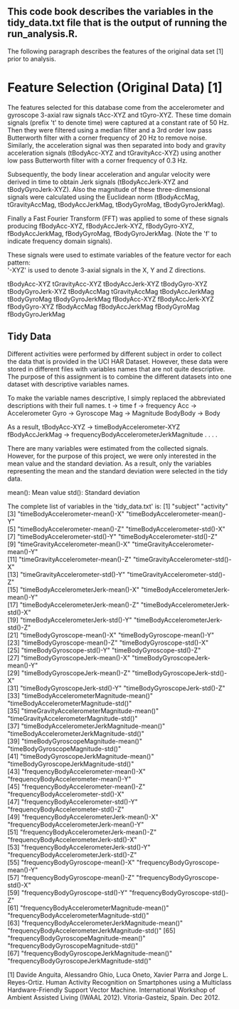 ## This code book describes the variables in the tidy_data.txt file that is the output of running the run_analysis.R.


The following paragraph describes the features of the original data set [1] prior to analysis.

Feature Selection (Original Data) [1]
=====================================

The features selected for this database come from the accelerometer and gyroscope 3-axial raw signals tAcc-XYZ and 
tGyro-XYZ. These time domain signals (prefix 't' to denote time) were captured at a constant rate of 50 Hz. 
Then they were filtered using a median filter and a 3rd order low pass Butterworth filter with a corner frequency of 
20 Hz to remove noise. Similarly, the acceleration signal was then separated into body and gravity acceleration signals
 (tBodyAcc-XYZ and tGravityAcc-XYZ) using another low pass Butterworth filter with a corner frequency of 0.3 Hz. 

Subsequently, the body linear acceleration and angular velocity were derived in time to obtain Jerk signals 
(tBodyAccJerk-XYZ and tBodyGyroJerk-XYZ). Also the magnitude of these three-dimensional signals were calculated using 
the Euclidean norm (tBodyAccMag, tGravityAccMag, tBodyAccJerkMag, tBodyGyroMag, tBodyGyroJerkMag). 

Finally a Fast Fourier Transform (FFT) was applied to some of these signals producing fBodyAcc-XYZ, fBodyAccJerk-XYZ, 
fBodyGyro-XYZ, fBodyAccJerkMag, fBodyGyroMag, fBodyGyroJerkMag. (Note the 'f' to indicate frequency domain signals). 

These signals were used to estimate variables of the feature vector for each pattern:  
'-XYZ' is used to denote 3-axial signals in the X, Y and Z directions.

tBodyAcc-XYZ
tGravityAcc-XYZ
tBodyAccJerk-XYZ
tBodyGyro-XYZ
tBodyGyroJerk-XYZ
tBodyAccMag
tGravityAccMag
tBodyAccJerkMag
tBodyGyroMag
tBodyGyroJerkMag
fBodyAcc-XYZ
fBodyAccJerk-XYZ
fBodyGyro-XYZ
fBodyAccMag
fBodyAccJerkMag
fBodyGyroMag
fBodyGyroJerkMag


## Tidy Data
Different activities were performed by different subject in order to collect the data that is provided in the UCI HAR Dataset.
However, these data were stored in different files with variables names that are not quite descriptive. The purpose of this 
assignment is to combine the different datasets into one dataset with descriptive variables names.

To make the variable names descriptive, I simply replaced the abbreviated descriptions with their full names.
t -> time
f -> frequency
Acc -> Accelerometer
Gyro -> Gyroscope
Mag -> Magnitude
BodyBody -> Body

As a result, 
tBodyAcc-XYZ -> timeBodyAccelerometer-XYZ
fBodyAccJerkMag -> frequencyBodyAccelerometerJerkMagnitude
                .
                .
                .
                .


There are many variables were estimated from the collected signals. However, for the purpose of this project, we were
only interested in the mean value and the standard deviation. As a result, only the variables representing the mean and the
standard deviation were selected in the tidy data.

mean(): Mean value
std(): Standard deviation


The complete list of variables in the 'tidy_data.txt' is:
 [1] "subject"                                        "activity"                                      
 [3] "timeBodyAccelerometer-mean()-X"                 "timeBodyAccelerometer-mean()-Y"                
 [5] "timeBodyAccelerometer-mean()-Z"                 "timeBodyAccelerometer-std()-X"                 
 [7] "timeBodyAccelerometer-std()-Y"                  "timeBodyAccelerometer-std()-Z"                 
 [9] "timeGravityAccelerometer-mean()-X"              "timeGravityAccelerometer-mean()-Y"             
[11] "timeGravityAccelerometer-mean()-Z"              "timeGravityAccelerometer-std()-X"              
[13] "timeGravityAccelerometer-std()-Y"               "timeGravityAccelerometer-std()-Z"              
[15] "timeBodyAccelerometerJerk-mean()-X"             "timeBodyAccelerometerJerk-mean()-Y"            
[17] "timeBodyAccelerometerJerk-mean()-Z"             "timeBodyAccelerometerJerk-std()-X"             
[19] "timeBodyAccelerometerJerk-std()-Y"              "timeBodyAccelerometerJerk-std()-Z"             
[21] "timeBodyGyroscope-mean()-X"                     "timeBodyGyroscope-mean()-Y"                    
[23] "timeBodyGyroscope-mean()-Z"                     "timeBodyGyroscope-std()-X"                     
[25] "timeBodyGyroscope-std()-Y"                      "timeBodyGyroscope-std()-Z"                     
[27] "timeBodyGyroscopeJerk-mean()-X"                 "timeBodyGyroscopeJerk-mean()-Y"                
[29] "timeBodyGyroscopeJerk-mean()-Z"                 "timeBodyGyroscopeJerk-std()-X"                 
[31] "timeBodyGyroscopeJerk-std()-Y"                  "timeBodyGyroscopeJerk-std()-Z"                 
[33] "timeBodyAccelerometerMagnitude-mean()"          "timeBodyAccelerometerMagnitude-std()"          
[35] "timeGravityAccelerometerMagnitude-mean()"       "timeGravityAccelerometerMagnitude-std()"       
[37] "timeBodyAccelerometerJerkMagnitude-mean()"      "timeBodyAccelerometerJerkMagnitude-std()"      
[39] "timeBodyGyroscopeMagnitude-mean()"              "timeBodyGyroscopeMagnitude-std()"              
[41] "timeBodyGyroscopeJerkMagnitude-mean()"          "timeBodyGyroscopeJerkMagnitude-std()"          
[43] "frequencyBodyAccelerometer-mean()-X"            "frequencyBodyAccelerometer-mean()-Y"           
[45] "frequencyBodyAccelerometer-mean()-Z"            "frequencyBodyAccelerometer-std()-X"            
[47] "frequencyBodyAccelerometer-std()-Y"             "frequencyBodyAccelerometer-std()-Z"            
[49] "frequencyBodyAccelerometerJerk-mean()-X"        "frequencyBodyAccelerometerJerk-mean()-Y"       
[51] "frequencyBodyAccelerometerJerk-mean()-Z"        "frequencyBodyAccelerometerJerk-std()-X"        
[53] "frequencyBodyAccelerometerJerk-std()-Y"         "frequencyBodyAccelerometerJerk-std()-Z"        
[55] "frequencyBodyGyroscope-mean()-X"                "frequencyBodyGyroscope-mean()-Y"               
[57] "frequencyBodyGyroscope-mean()-Z"                "frequencyBodyGyroscope-std()-X"                
[59] "frequencyBodyGyroscope-std()-Y"                 "frequencyBodyGyroscope-std()-Z"                
[61] "frequencyBodyAccelerometerMagnitude-mean()"     "frequencyBodyAccelerometerMagnitude-std()"     
[63] "frequencyBodyAccelerometerJerkMagnitude-mean()" "frequencyBodyAccelerometerJerkMagnitude-std()" 
[65] "frequencyBodyGyroscopeMagnitude-mean()"         "frequencyBodyGyroscopeMagnitude-std()"         
[67] "frequencyBodyGyroscopeJerkMagnitude-mean()"     "frequencyBodyGyroscopeJerkMagnitude-std()" 



[1] Davide Anguita, Alessandro Ghio, Luca Oneto, Xavier Parra and Jorge L. Reyes-Ortiz. Human Activity Recognition on Smartphones using a Multiclass Hardware-Friendly Support Vector Machine. 
International Workshop of Ambient Assisted Living (IWAAL 2012). Vitoria-Gasteiz, Spain. Dec 2012.

